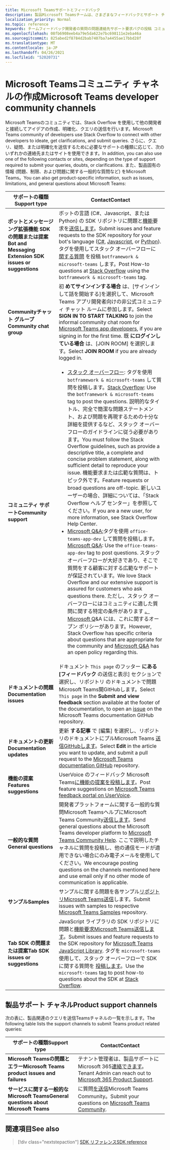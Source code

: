 ```yaml
---
title: Microsoft Teamsサポートとフィードバック
description: 製品Microsoft Teamsチームは、さまざまなフィードバックとサポート チャネルを通して開発者コミュニティに対応します。
localization_priority: Normal
ms.topic: reference
keywords: チームフィードバック開発者の質問の問題連絡先サポート要求バグの投稿 コミュニティディスカッション
ms.openlocfilehash: 08fb6908eeb4a79e5da622e7bc698111e2eba46a
ms.sourcegitcommit: 825abed2f8784d2bab7407ba7a4455ae17bbd28f
ms.translationtype: MT
ms.contentlocale: ja-JP
ms.lasthandoff: 04/26/2021
ms.locfileid: "52020731"
---
```

# <a name="microsoft-teams-developer-community-channels"></a><span data-ttu-id="4e26e-104">Microsoft Teamsコミュニティ チャネルの作成</span><span class="sxs-lookup"><span data-stu-id="4e26e-104">Microsoft Teams developer community channels</span></span>

<span data-ttu-id="4e26e-105">Microsoft Teamsのコミュニティでは、Stack Overflow を使用して他の開発者と接続してアイデアの作成、明確化、クエリの送信を行います。</span><span class="sxs-lookup"><span data-stu-id="4e26e-105">Microsoft Teams community of developers use Stack Overflow to connect with other developers to ideate, get clarifications, and submit queries.</span></span> <span data-ttu-id="4e26e-106">さらに、クエリ、疑問、または明確化を送信するために必要なサポートの種類に応じて、次のいずれかの連絡先またはサイトを使用できます。</span><span class="sxs-lookup"><span data-stu-id="4e26e-106">In addition, you can also use one of the following contacts or sites, depending on the type of support required to submit your queries, doubts, or clarifications.</span></span> <span data-ttu-id="4e26e-107">また、製品固有の情報 (問題、制限、および問題に関する一般的な質問など) をMicrosoft Teams。</span><span class="sxs-lookup"><span data-stu-id="4e26e-107">You can also get product-specific information, such as issues, limitations, and general questions about Microsoft Teams:</span></span>

|            <span data-ttu-id="4e26e-108">**サポートの種類**</span><span class="sxs-lookup"><span data-stu-id="4e26e-108">**Support type**</span></span>            |               <span data-ttu-id="4e26e-109">**Contact**</span><span class="sxs-lookup"><span data-stu-id="4e26e-109">**Contact**</span></span>                                                                                  |
|-----------------------------------------------------|---------------------------------------------------------------------------------------------------------------------------------------------------------------------------------------------------------------------------------------------------------------------------------------------------------------------------------------------------------------------------------------------------------------------------------------------------------------------------------------------------|
|         <span data-ttu-id="4e26e-110">**ボットとメッセージング拡張機能 SDK の問題または提案**</span><span class="sxs-lookup"><span data-stu-id="4e26e-110">**Bot and Messaging Extension SDK issues or suggestions**</span></span>         | <span data-ttu-id="4e26e-111">ボットの言語 (C#、Javascript、または Python) の SDK リポジトリに問題と[](https://github.com/Microsoft/botbuilder-js)[機能](https://github.com/Microsoft/botbuilder-dotnet/)要求を[送信します](https://github.com/Microsoft/botbuilder-python)。</span><span class="sxs-lookup"><span data-stu-id="4e26e-111">Submit issues and feature requests to the SDK repository for your bot's language ([C#](https://github.com/Microsoft/botbuilder-dotnet/), [Javascript](https://github.com/Microsoft/botbuilder-js), or [Python](https://github.com/Microsoft/botbuilder-python)).</span></span> <span data-ttu-id="4e26e-112">タグを使用してスタック オーバーフローに [関する質問](https://stackoverflow.com/questions/tagged/botframework%20microsoft-teams) を投稿 `botframework & microsoft-teams` します。</span><span class="sxs-lookup"><span data-stu-id="4e26e-112">Post How-to questions at [Stack Overflow](https://stackoverflow.com/questions/tagged/botframework%20microsoft-teams) using the `botframework & microsoft-teams` tag.</span></span>   |
|         <span data-ttu-id="4e26e-113">**Communityチャット グループ**</span><span class="sxs-lookup"><span data-stu-id="4e26e-113">**Community chat group**</span></span>         |  <span data-ttu-id="4e26e-114">初 **めてサインインする場合** は、[サインインして話を開始する][](https://gitter.im/OfficeDev/MicrosoftTeamsAppDev)を選択して、Microsoft Teams アプリ開発者向けの非公式コミュニティ チャット ルームに参加します。</span><span class="sxs-lookup"><span data-stu-id="4e26e-114">Select **SIGN IN TO START TALKING** to join the informal community chat room for [Microsoft Teams app developers](https://gitter.im/OfficeDev/MicrosoftTeamsAppDev), if you are signing in for the first time.</span></span> <span data-ttu-id="4e26e-115">既 **にログインしている場合** は、[JOIN ROOM] を選択します。</span><span class="sxs-lookup"><span data-stu-id="4e26e-115">Select **JOIN ROOM** if you are already logged in.</span></span>      |
|            <span data-ttu-id="4e26e-116">**コミュニティ サポート**</span><span class="sxs-lookup"><span data-stu-id="4e26e-116">**Community support**</span></span>             |     <ul><li> <span data-ttu-id="4e26e-117">[スタック オーバーフロー](https://stackoverflow.com/questions/tagged/microsoft-teams): タグを使用 `botframework & microsoft-teams` して質問を投稿します。</span><span class="sxs-lookup"><span data-stu-id="4e26e-117">[Stack Overflow](https://stackoverflow.com/questions/tagged/microsoft-teams): Use the `botframework & microsoft-teams` tag to post the questions.</span></span> <span data-ttu-id="4e26e-118">説明的なタイトル、完全で簡潔な問題ステートメント、および問題を再現するための十分な詳細を提供するなど、スタック オーバーフローのガイドラインに従う必要があります。</span><span class="sxs-lookup"><span data-stu-id="4e26e-118">You must follow the Stack Overflow guidelines, such as provide a descriptive title, a complete and concise problem statement, along with sufficient detail to reproduce your issue.</span></span> <span data-ttu-id="4e26e-119">機能要求または広範な質問は、トピック外です。</span><span class="sxs-lookup"><span data-stu-id="4e26e-119">Feature requests or broad questions are off-topic.</span></span> <span data-ttu-id="4e26e-120">新しいユーザーの場合、詳細については、「Stack Overflow ヘルプ センター」を参照してください。</span><span class="sxs-lookup"><span data-stu-id="4e26e-120">If you are a new user, for more information, see Stack Overflow Help Center.</span></span> </li>                                                                                                                                                                       <li>  <span data-ttu-id="4e26e-121">[Microsoft Q&A:](/answers/topics/office-teams-app-dev.html)タグを使用 `office-teams-app-dev` して質問を投稿します。</span><span class="sxs-lookup"><span data-stu-id="4e26e-121">[Microsoft Q&A](/answers/topics/office-teams-app-dev.html): Use the `office-teams-app-dev` tag to post questions.</span></span> <span data-ttu-id="4e26e-122">スタック オーバーフローが大好きであり、そこで質問をする顧客に対する広範なサポートが保証されています。</span><span class="sxs-lookup"><span data-stu-id="4e26e-122">We love Stack Overflow and our extensive support is assured for customers who ask questions there.</span></span> <span data-ttu-id="4e26e-123">ただし、スタック オーバーフローにはコミュニティに適した質問に関する特定の条件があります [。Microsoft Q](/answers/topics/office-teams-app-dev.html)&A には、これに関するオープン ポリシーがあります。</span><span class="sxs-lookup"><span data-stu-id="4e26e-123">However, Stack Overflow has specific criteria about questions that are appropriate for the community and [Microsoft Q&A](/answers/topics/office-teams-app-dev.html) has an open policy regarding this.</span></span>  </li> </ul>                                                                                            |
|  <span data-ttu-id="4e26e-124">**ドキュメントの問題**</span><span class="sxs-lookup"><span data-stu-id="4e26e-124">**Documentation issues**</span></span>  |        <span data-ttu-id="4e26e-125">ドキュメント `This page` のフッター **にある [フィードバック** の送信と表示] セクションで選択し、リポジトリ [](https://github.com/MicrosoftDocs/msteams-docs/issues)のドキュメントで問題Microsoft Teams開GitHubします。</span><span class="sxs-lookup"><span data-stu-id="4e26e-125">Select `This page` in the **Submit and view feedback** section available at the footer of the documentation, to open an [issue](https://github.com/MicrosoftDocs/msteams-docs/issues) on the Microsoft Teams documentation GitHub repository.</span></span>                                                                                                                                                                                            |
|  <span data-ttu-id="4e26e-126">**ドキュメントの更新**</span><span class="sxs-lookup"><span data-stu-id="4e26e-126">**Documentation updates**</span></span>           |     <span data-ttu-id="4e26e-127">更新 **する記事** で [編集] を選択し、リポジトリのドキュメントにプルMicrosoft Teams [送信GitHubします](https://github.com/MicrosoftDocs/msteams-docs)。</span><span class="sxs-lookup"><span data-stu-id="4e26e-127">Select **Edit** in the article you want to update, and submit a pull request to the [Microsoft Teams documentation GitHub](https://github.com/MicrosoftDocs/msteams-docs) repository.</span></span>                                                                                                                                                           |
|       <span data-ttu-id="4e26e-128">**機能の提案**</span><span class="sxs-lookup"><span data-stu-id="4e26e-128">**Features suggestions**</span></span>       |                                                                                                                                                                      <span data-ttu-id="4e26e-129">UserVoice のフィードバック Microsoft Teams[に機能の提案を投稿します](https://microsoftteams.uservoice.com/forums/555103-public-preview/category/182881-developer-platform)。</span><span class="sxs-lookup"><span data-stu-id="4e26e-129">Post feature suggestions on [Microsoft Teams feedback portal on UserVoice](https://microsoftteams.uservoice.com/forums/555103-public-preview/category/182881-developer-platform).</span></span>                                                                                                                                                                      |
|       <span data-ttu-id="4e26e-130">**一般的な質問**</span><span class="sxs-lookup"><span data-stu-id="4e26e-130">**General questions**</span></span>         |<span data-ttu-id="4e26e-131">開発者プラットフォームに関する一般的な質問Microsoft TeamsヘルプにMicrosoft Teams Community[送信します](mailto:microsoftteamsdev@microsoft.com)。</span><span class="sxs-lookup"><span data-stu-id="4e26e-131">Send general questions about the Microsoft Teams developer platform to [Microsoft Teams Community Help](mailto:microsoftteamsdev@microsoft.com).</span></span> <span data-ttu-id="4e26e-132">ここで説明したチャネルに質問を投稿し、他の通信モードが適用できない場合にのみ電子メールを使用してください。</span><span class="sxs-lookup"><span data-stu-id="4e26e-132">We encourage posting questions on the channels mentioned here and use email only if no other mode of communication is applicable.</span></span>                                                                                                                                                                      |
|        <span data-ttu-id="4e26e-133">**サンプル**</span><span class="sxs-lookup"><span data-stu-id="4e26e-133">**Samples**</span></span>         | <span data-ttu-id="4e26e-134">サンプルに関する問題を各サンプル[リポジトリMicrosoft Teams送信](/microsoftteams/platform/tutorials/code-samples)します。</span><span class="sxs-lookup"><span data-stu-id="4e26e-134">Submit issues with samples to respective [Microsoft Teams Samples](/microsoftteams/platform/tutorials/code-samples) repository.</span></span>|
|           <span data-ttu-id="4e26e-135">**Tab SDK の問題または提案**</span><span class="sxs-lookup"><span data-stu-id="4e26e-135">**Tab SDK issues or suggestions**</span></span>          |         <span data-ttu-id="4e26e-136">JavaScript ライブラリの SDK リポジトリに問題と[機能要求Microsoft Teams送信します](https://github.com/OfficeDev/microsoft-teams-library-js/issues)。</span><span class="sxs-lookup"><span data-stu-id="4e26e-136">Submit issues and feature requests to the SDK repository for [Microsoft Teams JavaScript Library](https://github.com/OfficeDev/microsoft-teams-library-js/issues).</span></span> <span data-ttu-id="4e26e-137">タグを `microsoft-teams` 使用して、スタック オーバーフローで SDK に関する質問を [投稿します](https://stackoverflow.com/questions/tagged/microsoft-teams)。</span><span class="sxs-lookup"><span data-stu-id="4e26e-137">Use the `microsoft-teams` tag to post how-to questions about the SDK at [Stack Overflow](https://stackoverflow.com/questions/tagged/microsoft-teams).</span></span>                                                                                                                                                                            |

## <a name="product-support-channels"></a><span data-ttu-id="4e26e-138">製品サポート チャネル</span><span class="sxs-lookup"><span data-stu-id="4e26e-138">Product support channels</span></span>
<span data-ttu-id="4e26e-139">次の表に、製品関連のクエリを送信Teamsチャネルの一覧を示します。</span><span class="sxs-lookup"><span data-stu-id="4e26e-139">The following table lists the support channels to submit Teams product related queries:</span></span>

|            <span data-ttu-id="4e26e-140">**サポートの種類**</span><span class="sxs-lookup"><span data-stu-id="4e26e-140">**Support type**</span></span>            |               <span data-ttu-id="4e26e-141">**Contact**</span><span class="sxs-lookup"><span data-stu-id="4e26e-141">**Contact**</span></span>                                                                                  |
|-----------------------------------------------------|---------------------------------------------------------------------------------------------------------------------------------------------------------------------------------------------------------------------------------------------------------------------------------------------------------------------------------------------------------------------------------------------------------------------------------------------------------------------------------------------------|
|         <span data-ttu-id="4e26e-142">**Microsoft Teamsの問題とエラー**</span><span class="sxs-lookup"><span data-stu-id="4e26e-142">**Microsoft Teams product issues and failures**</span></span>          | <span data-ttu-id="4e26e-143">テナント管理者は、製品サポートにMicrosoft 365[連絡できます](/microsoft-365/admin/contact-support-for-business-products)。</span><span class="sxs-lookup"><span data-stu-id="4e26e-143">Tenant Admin can reach out to [Microsoft 365 Product Support](/microsoft-365/admin/contact-support-for-business-products).</span></span>                                                            |
|        <span data-ttu-id="4e26e-144">**サービスに関する一般的なMicrosoft Teams**</span><span class="sxs-lookup"><span data-stu-id="4e26e-144">**General questions about Microsoft Teams**</span></span>        |  <span data-ttu-id="4e26e-145">に質問[を送信](https://answers.microsoft.com/en-us/msteams/forum)Microsoft Teams Community。</span><span class="sxs-lookup"><span data-stu-id="4e26e-145">Submit your questions on [Microsoft Teams Community](https://answers.microsoft.com/en-us/msteams/forum).</span></span>               |                                                           

## <a name="see-also"></a><span data-ttu-id="4e26e-146">関連項目</span><span class="sxs-lookup"><span data-stu-id="4e26e-146">See also</span></span>

> [!div class="nextstepaction"]
> [<span data-ttu-id="4e26e-147">SDK リファレンス</span><span class="sxs-lookup"><span data-stu-id="4e26e-147">SDK reference</span></span>](https://docs.microsoft.com/javascript/api/overview/msteams-client?view=msteams-client-js-latest&preserve-view=true)
